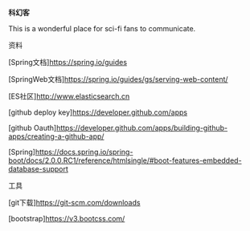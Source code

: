 **科幻客**

This is a wonderful place for sci-fi fans to communicate.

资料

[Spring文档]https://spring.io/guides

[SpringWeb文档]https://spring.io/guides/gs/serving-web-content/

[ES社区]http://www.elasticsearch.cn

[github deploy key]https://developer.github.com/apps

[github Oauth]https://developer.github.com/apps/building-github-apps/creating-a-github-app/

[Spring]https://docs.spring.io/spring-boot/docs/2.0.0.RC1/reference/htmlsingle/#boot-features-embedded-database-support

工具

[git下载]https://git-scm.com/downloads

[bootstrap]https://v3.bootcss.com/
